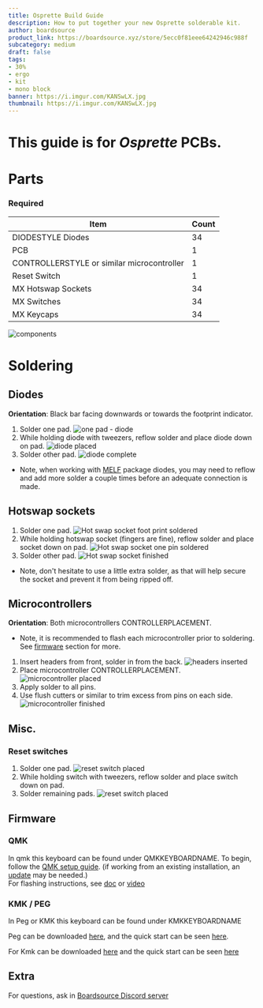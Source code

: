 ```yaml
---
title: Osprette Build Guide
description: How to put together your new Osprette solderable kit.
author: boardsource
product_link: https://boardsource.xyz/store/5ecc0f81eee64242946c988f
subcategory: medium
draft: false
tags: 
- 30%
- ergo
- kit
- mono block
banner: https://i.imgur.com/KANSwLX.jpg
thumbnail: https://i.imgur.com/KANSwLX.jpg
---
```

# This guide is for *Osprette* PCBs.
<!-- https://imgur.com/a/8ic5pgW -->
# Parts
### Required 
| Item | Count |
|------|-------|
| DIODESTYLE Diodes | 34 |
| PCB | 1 |
| CONTROLLERSTYLE or similar microcontroller | 1 |
| Reset Switch | 1 | 
| MX Hotswap Sockets | 34 | 
| MX Switches | 34 | 
| MX Keycaps | 34 |

![components](https://i.imgur.com/KANSwLX.jpg)

# Soldering
## Diodes
**Orientation**: Black bar facing downwards or towards the footprint indicator.
1. Solder one pad.
![one pad - diode](https://i.imgur.com/OubXsXj.jpg)
2. While holding diode with tweezers, reflow solder and place diode down on pad.
![diode placed](https://i.imgur.com/g42HnV6.jpg)
3. Solder other pad.
![diode complete](https://i.imgur.com/H5R0JUJ.jpg)
- Note, when working with [MELF](https://en.wikipedia.org/wiki/Metal_electrode_leadless_face) package diodes,
you may need to reflow and add more solder a couple times before an adequate connection is made.



## Hotswap sockets
1. Solder one pad.
![Hot swap socket foot print soldered](https://i.imgur.com/wiyyDLt.jpg)
2. While holding hotswap socket (fingers are fine), reflow solder and place socket down on pad.
![Hot swap socket one pin soldered](https://i.imgur.com/e0ZyFbM.jpg)
3. Solder other pad.
![Hot swap socket finished](https://i.imgur.com/4XTt1cq.jpg)
- Note, don't hesitate to use a little extra solder, as that will help secure the socket and prevent it from being ripped off.

## Microcontrollers
**Orientation**: Both microcontrollers CONTROLLERPLACEMENT.
- Note, it is recommended to flash each microcontroller prior to soldering. See [firmware](#firmware) section for more.
1. Insert headers from front, solder in from the back.
![headers inserted](https://i.imgur.com/sg8zp6c.jpg)
2. Place microcontroller CONTROLLERPLACEMENT. 
![microcontroller placed](https://i.imgur.com/yzRhqMn.jpg)
3. Apply solder to all pins.
4. Use flush cutters or similar to trim excess from pins on each side.
![microcontroller finished](https://i.imgur.com/DY1dRP0.jpg)

## Misc.

### Reset switches
1. Solder one pad.
![reset switch placed](https://i.imgur.com/ijFXro0.jpg)
2. While holding switch with tweezers, reflow solder and place switch down on pad.
3. Solder remaining pads.
![reset switch placed](https://i.imgur.com/5c9V0Vy.jpg)



## Firmware

### QMK
In qmk this keyboard can be found under QMKKEYBOARDNAME.
To begin, follow the [QMK setup guide](https://docs.qmk.fm/#/newbs_getting_started). (if working from an existing installation, an [update](https://docs.qmk.fm/#/newbs_git_using_your_master_branch?id=updating-your-master-branch) may be needed.) \
For flashing instructions, see [doc](https://docs.qmk.fm/#/newbs_flashing) or [video](https://www.youtube.com/watch?v=fuBJbdCFF0Q)

### KMK / PEG
In Peg or KMK this keyboard can be found under KMKKEYBOARDNAME

Peg can be downloaded [here](https://peg.software/), and the quick start can be seen [here](https://peg.software/docs/Peg_Client/#quick-start-and-testing).

For Kmk can be downloaded [here](https://github.com/KMKfw/kmk_firmware) and the quick start can be seen [here](http://kmkfw.io/docs/Getting_Started#tldr-quick-start-guide)



## Extra
For questions, ask in [Boardsource Discord server](https://discord.gg/5qpqbgaTYz)